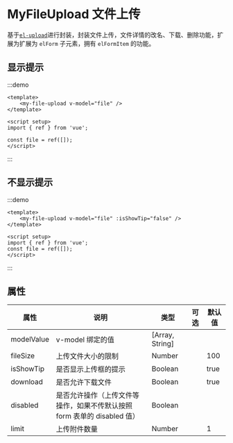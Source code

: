 # MyFileUpload 文件上传

基于[`el-upload`](https://element-plus.org/zh-CN/component/upload.html)进行封装，封装文件上传，文件详情的改名、下载、删除功能，扩展为扩展为 `elForm` 子元素，拥有 `elFormItem` 的功能。

## 显示提示

:::demo

```vue
<template>
    <my-file-upload v-model="file" />
</template>

<script setup>
import { ref } from 'vue';

const file = ref([]);
</script>
```

:::

## 不显示提示

:::demo

```vue
<template>
    <my-file-upload v-model="file" :isShowTip="false" />
</template>

<script setup>
import { ref } from 'vue';
const file = ref([]);
</script>
```

:::

## 属性

| 属性       | 说明                                                                     | 类型            | 可选 | 默认值 |
| ---------- | ------------------------------------------------------------------------ | --------------- | ---- | ------ |
| modelValue | v-model 绑定的值                                                         | [Array, String] |      |        |
| fileSize   | 上传文件大小的限制                                                       | Number          |      | 100    |
| isShowTip  | 是否显示上传框的提示                                                     | Boolean         |      | true   |
| download   | 是否允许下载文件                                                         | Boolean         |      | true   |
| disabled   | 是否允许操作（上传文件等操作，如果不传默认按照 form 表单的 disabled 值） | Boolean         |      |        |
| limit      | 上传附件数量                                                             | Number          |      | 1      |
